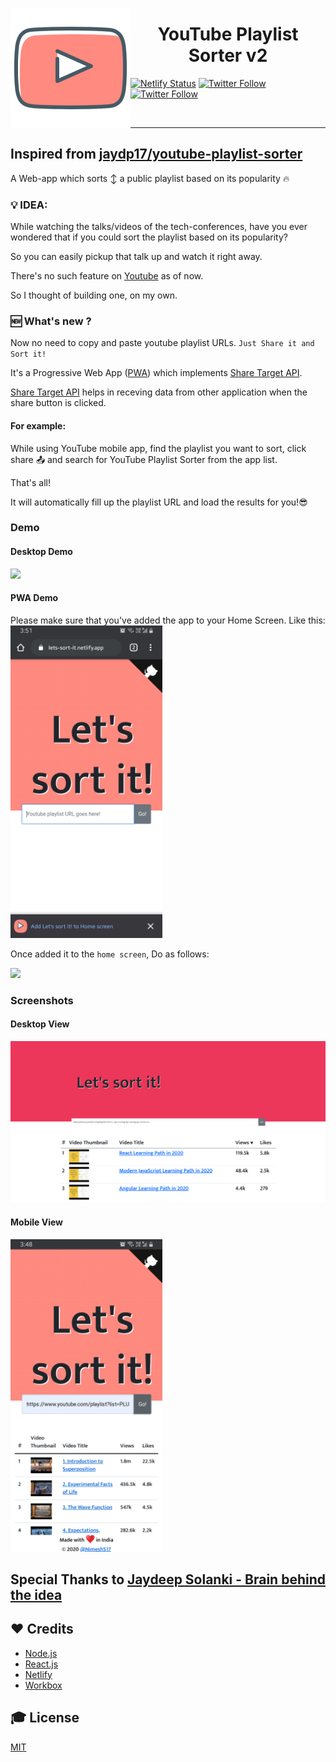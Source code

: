 <p align="center">
<img src='./src/assets/logo192.png' align='left'/>
<h1 align="center"> YouTube Playlist Sorter v2 </h1>

[![Netlify Status](https://api.netlify.com/api/v1/badges/c9085e11-3964-426a-b045-fba9337ee36b/deploy-status)](https://app.netlify.com/sites/nifty-tesla-bcd396/deploys)
[![Twitter Follow](https://img.shields.io/twitter/follow/jaydp17.svg?style=social)](https://twitter.com/jaydp17)
[![Twitter Follow](https://img.shields.io/twitter/follow/NimeshS17.svg?style=social)](https://twitter.com/NimeshS17)

</p>
<br/>
<hr>

## Inspired from [jaydp17/youtube-playlist-sorter](https://github.com/jaydp17/youtube-playlist-sorter)

A Web-app which sorts ↕️ a public playlist based on its popularity 🔥

### 💡 IDEA:

While watching the talks/videos of the tech-conferences, have you ever wondered that if you could sort the playlist based on its popularity?

So you can easily pickup that talk up and watch it right away.

There's no such feature on [Youtube](https://youtube.com/) as of now.

So I thought of building one, on my own.

### 🆕 What's new ?

Now no need to copy and paste youtube playlist URLs. `Just Share it and Sort it!`

It's a Progressive Web App ([PWA](https://web.dev/progressive-web-apps/)) which implements [Share Target API](https://web.dev/web-share-target/).

[Share Target API](https://web.dev/web-share-target/) helps in receving data from other application when the share button is clicked.

#### For example:

While using YouTube mobile app, find the playlist you want to sort, click share 📤 and search for YouTube Playlist Sorter from the app list.

That's all!

It will automatically fill up the playlist URL and load the results for you!😎

### Demo
#### Desktop Demo

<a href="https://lets-sort-it.netlify.app"><img src="./src/assets/demo.gif"></a>

#### PWA Demo
Please make sure that you've added the app to your Home Screen. 
Like this:
<a href="https://lets-sort-it.netlify.app"><img src="./src/assets/a2hs.jpg" height=500></a>

Once added it to the `home screen`, Do as follows:

<a href="https://lets-sort-it.netlify.app"><img src="./src/assets/demo2.gif" height=500></a>

### Screenshots

#### Desktop View

<a href="https://lets-sort-it.netlify.app"><img src="./src/assets/1.png"></a>

#### Mobile View

<a href="https://lets-sort-it.netlify.app"><img src="./src/assets/3.jpg" height=500></a>

## Special Thanks to [Jaydeep Solanki - Brain behind the idea](https://jaydp.com)

## ❤️ Credits

- [Node.js](https://nodejs.org/)
- [React.js](https://reactjs.org/)
- [Netlify](https://www.netlify.com/)
- [Workbox](https://developers.google.com/web/tools/workbox)

## 🎓 License

[MIT](LICENSE)
